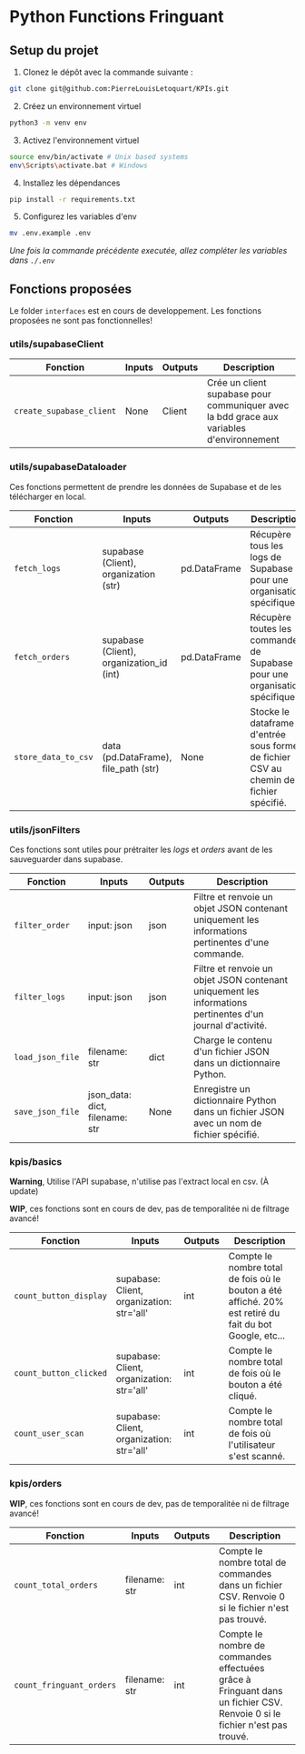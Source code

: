 # Python Functions Fringuant

## Setup du projet

1. Clonez le dépôt avec la commande suivante :

```sh
git clone git@github.com:PierreLouisLetoquart/KPIs.git
```

2. Créez un environnement virtuel

```sh
python3 -m venv env
```

3. Activez l'environnement virtuel

```sh
source env/bin/activate # Unix based systems
env\Scripts\activate.bat # Windows
```

4. Installez les dépendances

```sh
pip install -r requirements.txt
```

5. Configurez les variables d'env

```sh
mv .env.example .env
```

*Une fois la commande précédente executée, allez compléter les variables dans `./.env`*

## Fonctions proposées

Le folder `interfaces` est en cours de developpement. Les fonctions proposées ne sont pas fonctionnelles!

### utils/supabaseClient

| Fonction | Inputs | Outputs | Description |
| --- | --- | --- | --- |
| `create_supabase_client` | None | Client | Crée un client supabase pour communiquer avec la bdd grace aux variables d'environnement |

### utils/supabaseDataloader

Ces fonctions permettent de prendre les données de Supabase et de les télécharger en local.

| Fonction | Inputs | Outputs | Description |
| --- | --- | --- | --- |
| `fetch_logs` | supabase (Client), organization (str) | pd.DataFrame | Récupère tous les logs de Supabase pour une organisation spécifique. |
| `fetch_orders` | supabase (Client), organization_id (int) | pd.DataFrame | Récupère toutes les commandes de Supabase pour une organisation spécifique. |
| `store_data_to_csv` | data (pd.DataFrame), file_path (str) | None | Stocke le dataframe d'entrée sous forme de fichier CSV au chemin de fichier spécifié. |

### utils/jsonFilters

Ces fonctions sont utiles pour prétraiter les *logs* et *orders* avant de les sauveguarder dans supabase.

| Fonction        | Inputs                           | Outputs                             | Description                                                                      |
| ---             | ---                              | ---                                 | ---                                                                              |
| `filter_order`    | input: json                      | json                                | Filtre et renvoie un objet JSON contenant uniquement les informations pertinentes d'une commande. |
| `filter_logs`     | input: json                      | json                                | Filtre et renvoie un objet JSON contenant uniquement les informations pertinentes d'un journal d'activité. |
| `load_json_file`  | filename: str                    | dict                                | Charge le contenu d'un fichier JSON dans un dictionnaire Python.                   |
| `save_json_file`  | json_data: dict, filename: str   | None                                | Enregistre un dictionnaire Python dans un fichier JSON avec un nom de fichier spécifié. |

### kpis/basics

**Warning**, Utilise l'API supabase, n'utilise pas l'extract local en csv. (À update)

**WIP**, ces fonctions sont en cours de dev, pas de temporalitée ni de filtrage avancé!

| Fonction | Inputs | Outputs | Description |
| --- | --- | --- | --- |
| `count_button_display` | supabase: Client, organization: str='all' | int | Compte le nombre total de fois où le bouton a été affiché. 20% est retiré du fait du bot Google, etc... |
| `count_button_clicked` | supabase: Client, organization: str='all' | int | Compte le nombre total de fois où le bouton a été cliqué. |
| `count_user_scan` | supabase: Client, organization: str='all' | int | Compte le nombre total de fois où l'utilisateur s'est scanné. |

### kpis/orders

**WIP**, ces fonctions sont en cours de dev, pas de temporalitée ni de filtrage avancé!

| Fonction | Inputs | Outputs | Description |
| --- | --- | --- | --- |
| `count_total_orders` | filename: str | int | Compte le nombre total de commandes dans un fichier CSV. Renvoie 0 si le fichier n'est pas trouvé. |
| `count_fringuant_orders` | filename: str | int | Compte le nombre de commandes effectuées grâce à Fringuant dans un fichier CSV. Renvoie 0 si le fichier n'est pas trouvé. |
